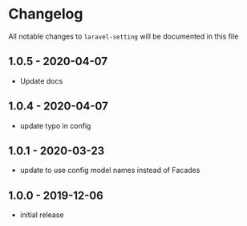 # Changelog

All notable changes to `laravel-setting` will be documented in this file

## 1.0.5 - 2020-04-07

- Update docs

## 1.0.4 - 2020-04-07

- update typo in config

## 1.0.1 - 2020-03-23

- update to use config model names instead of Facades

## 1.0.0 - 2019-12-06

- initial release
